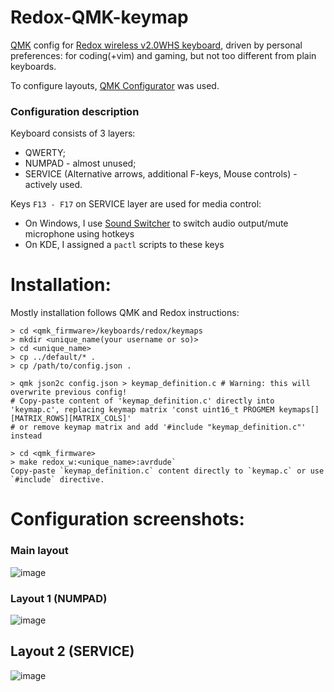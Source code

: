 # Redox-QMK-keymap
[QMK](https://docs.qmk.fm/#/) config for [Redox wireless v2.0WHS keyboard](https://github.com/mattdibi/redox-keyboard/tree/master/redox-w), driven by personal preferences: for coding(+vim) and gaming, but not too different from plain keyboards.

To configure layouts, [QMK Configurator](https://config.qmk.fm/#/redox/rev1/base/LAYOUT) was used.

### Configuration description
Keyboard consists of 3 layers:
* QWERTY;
* NUMPAD - almost unused;
* SERVICE (Alternative arrows, additional F-keys, Mouse controls) - actively used.

Keys `F13 - F17` on SERVICE layer are used for media control:
* On Windows, I use [Sound Switcher](https://soundswitch.aaflalo.me/) to switch audio output/mute microphone using hotkeys 
* On KDE, I assigned a `pactl` scripts to these keys

# Installation:
Mostly installation follows QMK and Redox instructions:
```
> cd <qmk_firmware>/keyboards/redox/keymaps
> mkdir <unique_name(your username or so)>
> cd <unique_name>
> cp ../default/* .
> cp /path/to/config.json .

> qmk json2c config.json > keymap_definition.c # Warning: this will overwrite previous config!
# Copy-paste content of 'keymap_definition.c' directly into 'keymap.c', replacing keymap matrix 'const uint16_t PROGMEM keymaps[][MATRIX_ROWS][MATRIX_COLS]'
# or remove keymap matrix and add '#include "keymap_definition.c"' instead

> cd <qmk_firmware>
> make redox_w:<unique_name>:avrdude`
Copy-paste `keymap_definition.c` content directly to `keymap.c` or use `#include` directive.
```

# Configuration screenshots:
### Main layout
![image](https://github.com/Borland04/Redox-QMK-keymap/assets/17178089/04e73d6b-a82c-490b-9365-b09c8be8b72b)

### Layout 1 (NUMPAD)
![image](https://github.com/Borland04/Redox-QMK-keymap/assets/17178089/7dd05c84-8713-4da4-9cbf-a92fc85f6c6b)

## Layout 2 (SERVICE)
![image](https://github.com/Borland04/Redox-QMK-keymap/assets/17178089/500e28b8-d338-42c9-a53c-1eb8b55dc97a)
